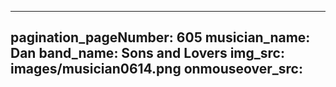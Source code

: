 ------
pagination_pageNumber: 605
musician_name: Dan
band_name: Sons and Lovers
img_src: images/musician0614.png
onmouseover_src: 
------